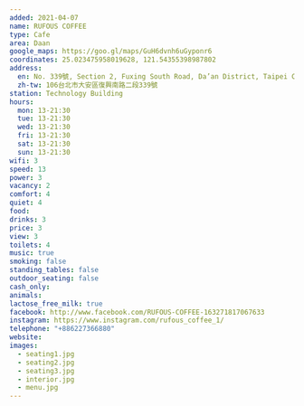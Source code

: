 ```yaml
---
added: 2021-04-07
name: RUFOUS COFFEE
type: Cafe
area: Daan
google_maps: https://goo.gl/maps/GuH6dvnh6uGyponr6
coordinates: 25.023475958019628, 121.54355398987802
address:
  en: No. 339號, Section 2, Fuxing South Road, Da’an District, Taipei City, 106
  zh-tw: 106台北市大安區復興南路二段339號
station: Technology Building
hours:
  mon: 13-21:30
  tue: 13-21:30
  wed: 13-21:30
  fri: 13-21:30
  sat: 13-21:30
  sun: 13-21:30
wifi: 3
speed: 13
power: 3
vacancy: 2
comfort: 4
quiet: 4
food: 
drinks: 3
price: 3
view: 3
toilets: 4
music: true
smoking: false
standing_tables: false
outdoor_seating: false
cash_only: 
animals: 
lactose_free_milk: true
facebook: http://www.facebook.com/RUFOUS-COFFEE-163271817067633
instagram: https://www.instagram.com/rufous_coffee_1/
telephone: "+886227366880"
website: 
images:
  - seating1.jpg
  - seating2.jpg
  - seating3.jpg
  - interior.jpg
  - menu.jpg
---
```

